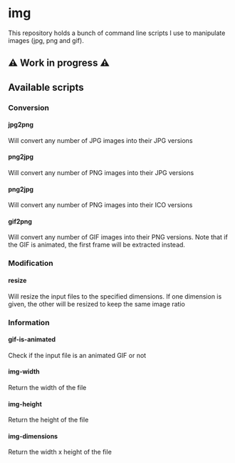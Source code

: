 # img

This repository holds a bunch of command line scripts I use to manipulate images
(jpg, png and gif).

## ⚠ Work in progress ⚠


## Available scripts

### Conversion

#### jpg2png
  Will convert any number of JPG images into their JPG versions

#### png2jpg
  Will convert any number of PNG images into their JPG versions

#### png2jpg
  Will convert any number of PNG images into their ICO versions

#### gif2png
  Will convert any number of GIF images into their PNG versions. Note that if
  the GIF is animated, the first frame will be extracted instead.

### Modification

#### resize
  Will resize the input files to the specified dimensions. If one dimension
  is given, the other will be resized to keep the same image ratio

### Information

#### gif-is-animated
  Check if the input file is an animated GIF or not

#### img-width
  Return the width of the file

#### img-height
  Return the height of the file

#### img-dimensions
  Return the width x height of the file


